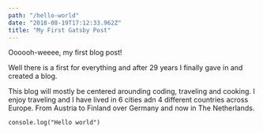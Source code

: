 ```yaml
---
path: "/hello-world"
date: "2018-08-19T17:12:33.962Z"
title: "My First Gatsby Post"
---
```


Oooooh-weeee, my first blog post!

Well there is a first for everything and after 29 years I finally gave in and created a blog.

This blog will mostly be centered arounding coding, traveling and cooking. I enjoy traveling and I have lived in 6 cities adn 4 different countries across Europe. From Austria to Finland over Germany and now in The Netherlands.

<pre><code>console.log("Hello world")</code></pre>
